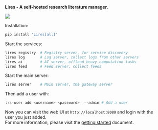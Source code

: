 **Lires - A self-hosted research literature manager.**

![](https://limengxun-imagebed.oss-cn-wuhan-lr.aliyuncs.com/pic/lires_v1.7.3w.png)


Installation:  
```bash
pip install 'Lires[all]'
```

Start the services:  
```bash
lires registry  # Registry server, for service discovery
lires log       # Log server, collect logs from other servers
lires ai        # AI server, offload heavy computation tasks
lires feed      # Feed server, collect feeds
```

Start the main server:  
```bash
lires server    # Main server, the gateway server
```

Then add a user with:  
```bash
lrs-user add <username> <password>  --admin # Add a user
```

Now you can visit the web UI at `http://localhost:8080` and login with the user you just added.  
For more information, please visit the [getting started](./docs/deployment/gettingStarted.md#getting-started) document.
